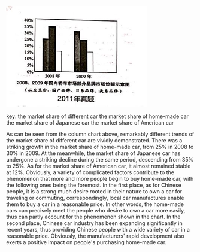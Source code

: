![avatar](../pic/2011.jpg)

key:
the market share of different car
the market share of home-made car
the market share of Japanese car
the market share of American car

   As can be seen from the column chart above, remarkably different trends of the market share of different car 
are vividly demonstrated. There was a striking growth in the market share of home-made car, from 25% in 2008 to 
30% in 2009. At the meanwhile, the market share of Japanese car has undergone a striking decline during the same 
period, descending from 35% to 25%. As for the market share of American car, it almost remained stable at 12%.
   Obviously, a variety of complicated factors contribute to the phenomenon that more and more people begin to 
buy home-made car, with the following ones being the foremost. In the first place, as for Chinese people, it is a strong much desire 
rooted in their nature to own a car for traveling or commuting, correspondingly, local car manufactures enable them 
to buy a car in a reasonable price. In other words, the home-made cars can precisely meet the people who desire to own a 
car more easily, thus can partly account for the phenomenon shown in the chart. In the second place, Chinese car industry 
has been expanding significantly in recent years, thus providing Chinese people with a wide variety of car in a reasonable 
price. Obviously, the manufacturers' rapid development also exerts a positive impact on people's purchasing home-made car.